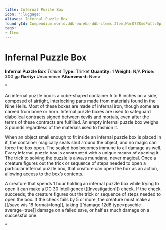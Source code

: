 ```yaml
---
title: Infernal Puzzle Box
icon: ':luggage:'
aliases: Infernal Puzzle Box
foundryId: Compendium.world.ddb-eureka-ddb-items.Item.WbrO7Z8mdPwttz0p
tags:
- Item
---
```


# Infernal Puzzle Box

**Infernal Puzzle Box**
_Trinket_
**Type:** Trinket
**Quantity:** 1
**Weight:** N/A
**Price:** 300 gp
**Rarity:** Uncommon
**Attunement:** None

*<p>An infernal puzzle box is a cube-shaped container 5 to 6 inches on a side, composed of airtight, interlocking parts made from materials found in the Nine Hells. Most of these boxes are made of infernal iron, though some are carved from bone or horn. Infernal puzzle boxes are used to safeguard diabolical contracts signed between devils and mortals, even after the terms of these contracts are fulfilled. An empty infernal puzzle box weighs 3 pounds regardless of the materials used to fashion it.

When an object small enough to fit inside an infernal puzzle box is placed in it, the container magically seals shut around the object, and no magic can force the box open. The sealed box becomes immune to all damage as well. Every infernal puzzle box is constructed with a unique means of opening it. The trick to solving the puzzle is always mundane, never magical. Once a creature figures out the trick or sequence of steps needed to open a particular infernal puzzle box, that creature can open the box as an action, allowing access to the box’s contents.

A creature that spends 1 hour holding an infernal puzzle box while trying to open it can make a DC 30 Intelligence ([[Investigation]]) check. If the check succeeds, the creature figures out the trick or sequence of steps needed to open the box. If the check fails by 5 or more, the creature must make a [[/save wis 18 format=long]], taking  [[/damage 12d6 type=psychic average=true]] damage on a failed save, or half as much damage on a successful one.</p>*